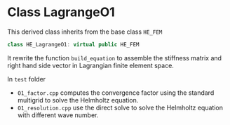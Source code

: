 # Class LagrangeO1

This derived class inherits from the base class `HE_FEM`

```c++
class HE_LagrangeO1: virtual public HE_FEM
```

It rewrite the function `build_equation` to assemble the stiffness matrix and right hand side vector in Lagrangian finite element space.



In `test` folder

- `O1_factor.cpp` computes the convergence factor using the standard multigrid to solve the Helmholtz equation.
- `O1_resolution.cpp` use the direct solve to solve the Helmholtz equation with different wave number.
